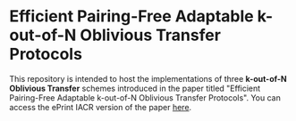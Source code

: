 # Efficient Pairing-Free Adaptable k-out-of-N Oblivious Transfer Protocols

This repository is intended to host the implementations of three **k-out-of-N Oblivious Transfer** schemes introduced in the paper titled "Efficient Pairing-Free Adaptable k-out-of-N Oblivious Transfer Protocols". You can access the ePrint IACR version of the paper [here](https://eprint.iacr.org/2024/1583).

